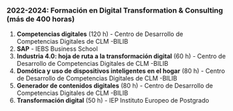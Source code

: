 ### 2022-2024: Formación en Digital Transformation & Consulting (más de 400 horas)

1. **Competencias digitales** (120 h) - Centro de Desarrollo de Competencias Digitales de CLM -BILIB
2. **SAP** - IEBS Business School
3. **Industria 4.0: hoja de ruta a la transformación digital** (60 h) - Centro de Desarrollo de Competencias Digitales de CLM -BILIB
4. **Domótica y uso de dispositivos inteligentes en el hogar** (80 h) - Centro de Desarrollo de Competencias Digitales de CLM -BILIB
5. **Generador de contenidos digitales** (80 h) - Centro de Desarrollo de Competencias Digitales de CLM -BILIB
6. **Transformación digital** (50 h) - IEP Instituto Europeo de Postgrado
